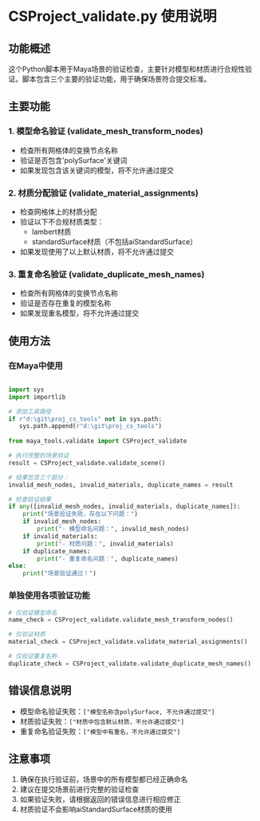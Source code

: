 # CSProject_validate.py 使用说明

## 功能概述
这个Python脚本用于Maya场景的验证检查，主要针对模型和材质进行合规性验证。脚本包含三个主要的验证功能，用于确保场景符合提交标准。

## 主要功能

### 1. 模型命名验证 (validate_mesh_transform_nodes)
- 检查所有网格体的变换节点名称
- 验证是否包含'polySurface'关键词
- 如果发现包含该关键词的模型，将不允许通过提交

### 2. 材质分配验证 (validate_material_assignments)
- 检查网格体上的材质分配
- 验证以下不合规材质类型：
  - lambert材质
  - standardSurface材质（不包括aiStandardSurface）
- 如果发现使用了以上默认材质，将不允许通过提交

### 3. 重复命名验证 (validate_duplicate_mesh_names)
- 检查所有网格体的变换节点名称
- 验证是否存在重复的模型名称
- 如果发现重名模型，将不允许通过提交

## 使用方法

### 在Maya中使用
```python

import sys
import importlib

# 添加工具路径
if r"d:\git\proj_cs_tools" not in sys.path:
   sys.path.append(r"d:\git\proj_cs_tools")
   
from maya_tools.validate import CSProject_validate

# 执行完整的场景验证
result = CSProject_validate.validate_scene()

# 结果包含三个部分：
invalid_mesh_nodes, invalid_materials, duplicate_names = result

# 检查验证结果
if any([invalid_mesh_nodes, invalid_materials, duplicate_names]):
    print("场景验证失败，存在以下问题：")
    if invalid_mesh_nodes:
        print("- 模型命名问题：", invalid_mesh_nodes)
    if invalid_materials:
        print("- 材质问题：", invalid_materials)
    if duplicate_names:
        print("- 重复命名问题：", duplicate_names)
else:
    print("场景验证通过！")
```

### 单独使用各项验证功能
```python
# 仅验证模型命名
name_check = CSProject_validate.validate_mesh_transform_nodes()

# 仅验证材质
material_check = CSProject_validate.validate_material_assignments()

# 仅验证重复名称
duplicate_check = CSProject_validate.validate_duplicate_mesh_names()
```

## 错误信息说明

- 模型命名验证失败：`["模型名称含polySurface, 不允许通过提交"]`
- 材质验证失败：`["材质中包含默认材质，不允许通过提交"]`
- 重复命名验证失败：`["模型中有重名，不允许通过提交"]`

## 注意事项

1. 确保在执行验证前，场景中的所有模型都已经正确命名
2. 建议在提交场景前进行完整的验证检查
3. 如果验证失败，请根据返回的错误信息进行相应修正
4. 材质验证不会影响aiStandardSurface材质的使用